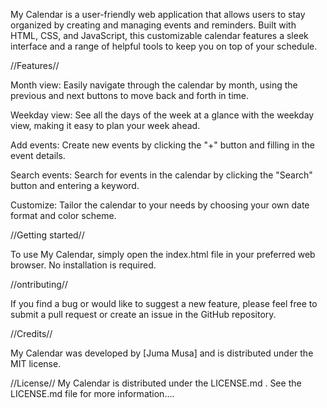 My Calendar is a user-friendly web application that allows users to stay organized by creating and managing events and reminders. Built with HTML, CSS, and JavaScript, this customizable calendar features a sleek interface and a range of helpful tools to keep you on top of your schedule.

//Features//

Month view: Easily navigate through the calendar by month, using the previous and next buttons to move back and forth in time.

Weekday view: See all the days of the week at a glance with the weekday view, making it easy to plan your week ahead.

Add events: Create new events by clicking the "+" button and filling in the event details.

Search events: Search for events in the calendar by clicking the "Search" button and entering a keyword.

Customize: Tailor the calendar to your needs by choosing your own date format and color scheme.

//Getting started//

To use My Calendar, simply open the index.html file in your preferred web browser. No installation is required.

//ontributing//

If you find a bug or would like to suggest a new feature, please feel free to submit a pull request or create an issue in the GitHub repository.

//Credits//

My Calendar was developed by [Juma Musa] and is distributed under the MIT license.

//License//
My Calendar is distributed under the LICENSE.md . See the LICENSE.md file for more information....



